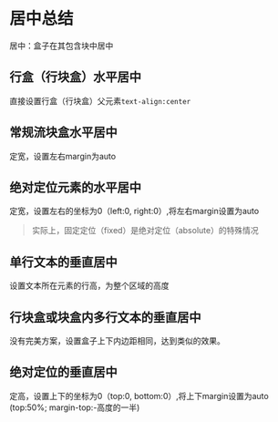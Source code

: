 # 居中总结

居中：盒子在其包含块中居中

## 行盒（行块盒）水平居中

直接设置行盒（行块盒）父元素`text-align:center`

## 常规流块盒水平居中

定宽，设置左右margin为auto

## 绝对定位元素的水平居中

定宽，设置左右的坐标为0（left:0, right:0）,将左右margin设置为auto

> 实际上，固定定位（fixed）是绝对定位（absolute）的特殊情况

## 单行文本的垂直居中

设置文本所在元素的行高，为整个区域的高度

## 行块盒或块盒内多行文本的垂直居中

没有完美方案，设置盒子上下内边距相同，达到类似的效果。

## 绝对定位的垂直居中

定高，设置上下的坐标为0（top:0, bottom:0）,将上下margin设置为auto
(top:50%; margin-top:-高度的一半)
